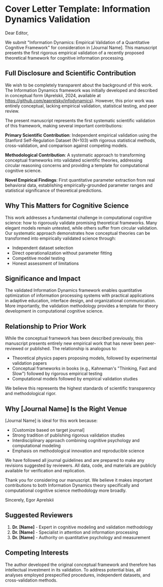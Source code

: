 # Cover Letter Template: Information Dynamics Validation

Dear Editor,

We submit "Information Dynamics: Empirical Validation of a Quantitative Cognitive Framework" for consideration in [Journal Name]. This manuscript presents the first rigorous empirical validation of a recently proposed theoretical framework for cognitive information processing.

## Full Disclosure and Scientific Contribution

We wish to be completely transparent about the background of this work. The Information Dynamics framework was initially developed and described in conceptual form (Aprelskii, 2024, available at https://github.com/eaprelsky/infodynamics). However, this prior work was entirely conceptual, lacking empirical validation, statistical testing, and peer review.

The present manuscript represents the first systematic scientific validation of this framework, making several important contributions:

**Primary Scientific Contribution**: Independent empirical validation using the Stanford Self-Regulation Dataset (N=103) with rigorous statistical methods, cross-validation, and comparison against competing models.

**Methodological Contribution**: A systematic approach to transforming conceptual frameworks into validated scientific theories, addressing circular reasoning concerns and providing a template for computational cognitive science.

**Novel Empirical Findings**: First quantitative parameter extraction from real behavioral data, establishing empirically-grounded parameter ranges and statistical significance of theoretical predictions.

## Why This Matters for Cognitive Science

This work addresses a fundamental challenge in computational cognitive science: how to rigorously validate promising theoretical frameworks. Many elegant models remain untested, while others suffer from circular validation. Our systematic approach demonstrates how conceptual theories can be transformed into empirically validated science through:

- Independent dataset selection
- Direct operationalization without parameter fitting
- Competitive model testing
- Honest assessment of limitations

## Significance and Impact

The validated Information Dynamics framework enables quantitative optimization of information processing systems with practical applications in adaptive education, interface design, and organizational communication. More importantly, the validation methodology provides a template for theory development in computational cognitive science.

## Relationship to Prior Work

While the conceptual framework has been described previously, this manuscript presents entirely new empirical work that has never been peer-reviewed or published. The relationship is analogous to:
- Theoretical physics papers proposing models, followed by experimental validation papers
- Conceptual frameworks in books (e.g., Kahneman's "Thinking, Fast and Slow") followed by rigorous empirical testing
- Computational models followed by empirical validation studies

We believe this represents the highest standards of scientific transparency and methodological rigor.

## Why [Journal Name] Is the Right Venue

[Journal Name] is ideal for this work because:
- [Customize based on target journal]
- Strong tradition of publishing rigorous validation studies
- Interdisciplinary approach combining cognitive psychology and computational modeling
- Emphasis on methodological innovation and reproducible science

We have followed all journal guidelines and are prepared to make any revisions suggested by reviewers. All data, code, and materials are publicly available for verification and replication.

Thank you for considering our manuscript. We believe it makes important contributions to both Information Dynamics theory specifically and computational cognitive science methodology more broadly.

Sincerely,
Egor Aprelskii

## Suggested Reviewers

1. **Dr. [Name]** - Expert in cognitive modeling and validation methodology
2. **Dr. [Name]** - Specialist in attention and information processing
3. **Dr. [Name]** - Authority on quantitative psychology and measurement

## Competing Interests

The author developed the original conceptual framework and therefore has intellectual investment in its validation. To address potential bias, all analyses employed prespecified procedures, independent datasets, and cross-validation methods. 